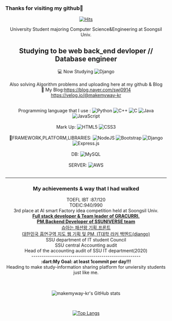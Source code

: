 ### Thanks for visiting my github:punch:


<center>
<div>

[![Hits](https://hits.seeyoufarm.com/api/count/incr/badge.svg?url=https%3A%2F%2Fgithub.com%2Fmakemyway-kr&count_bg=%23457BC9&title_bg=%23A21F1F&icon=buymeacoffee.svg&icon_color=%23FFFFFF&title=hits&edge_flat=false)](https://hits.seeyoufarm.com)

</div>

University Student majoring Computer Science&Engineering at Soongsil Univ.<br>

Studying to be web back_end devloper // Database engineer
---------------------------------------------------------------------

:computer: Now Studying ![Django](https://img.shields.io/badge/django-%23092E20.svg?style=for-the-badge&logo=django&logoColor=white)<br><br>
Also solving Algorithm problems and uploading here at my github & Blog<br>
:pencil: My Blog:https://blog.naver.com/swj0914 <br>
https://velog.io/@makemyway-kr<br>
<br>

Programming language that I use :  ![Python](https://img.shields.io/badge/python-3670A0?style=for-the-badge&logo=python&logoColor=ffdd54) ![C++](https://img.shields.io/badge/c++-%2300599C.svg?style=for-the-badge&logo=c%2B%2B&logoColor=white) ![C](https://img.shields.io/badge/c-%2300599C.svg?style=for-the-badge&logo=c&logoColor=white) ![Java](https://img.shields.io/badge/java-%23ED8B00.svg?style=for-the-badge&logo=java&logoColor=white)  ![JavaScript](https://img.shields.io/badge/javascript-%23323330.svg?style=for-the-badge&logo=javascript&logoColor=%23F7DF1E) <br><br>
Mark Up: ![HTML5](https://img.shields.io/badge/html5-%23E34F26.svg?style=for-the-badge&logo=html5&logoColor=white) ![CSS3](https://img.shields.io/badge/css3-%231572B6.svg?style=for-the-badge&logo=css3&logoColor=white)<br><br>
🦾FRAMEWORK,PLATFORM,LIBRARIES: ![NodeJS](https://img.shields.io/badge/node.js-6DA55F?style=for-the-badge&logo=node.js&logoColor=white) ![Bootstrap](https://img.shields.io/badge/bootstrap-%23563D7C.svg?style=for-the-badge&logo=bootstrap&logoColor=white) ![Django](https://img.shields.io/badge/django-%23092E20.svg?style=for-the-badge&logo=django&logoColor=white) ![Express.js](https://img.shields.io/badge/express.js-%23404d59.svg?style=for-the-badge&logo=express&logoColor=%2361DAFB)  <br><br>
 DB: ![MySQL](https://img.shields.io/badge/mysql-%2300f.svg?style=for-the-badge&logo=mysql&logoColor=white) <br><br>
 SERVER: ![AWS](https://img.shields.io/badge/AWS-%23FF9900.svg?style=for-the-badge&logo=amazon-aws&logoColor=white)<br><br>

---------------------------------------------------------------------
<h3>My achievements & way that I had walked<br></h3>
TOEFL IBT :87/120<br>
TOEIC:940/990<br>
3rd place at AI smart Factory idea competition held at Soongsil Univ.<br>
  <b><a href="https://github.com/gracurri">Full stack developer & Team leader of GRACURRI. </a><br>
  <a href="https://github.com/ssunivs">PM,Backend Developer of SSUNIVERSE team</a> </b><br>
 <a href="https://github.com/ssunivs/ssua-test-react">슈아는 패션왕 기획,프론트</a><br>
 <a href="https://github.com/amuguna1mandeum">대한민국 흡연구역 지도 웹 기획 및 PM, IT대학 라커 백엔드(django)</a><br>
SSU department of IT student Council<br>
SSU central Accounting audit <br>
Head of the accounting audit of SSU IT department(2020)<br>
-----------------------------------------------------<br>
<b>:dart:My Goal: at least 1commit per day!!!</b><br>
Heading to make study-information sharing platform for unviersity students just like me.<br>
<br>
<br>

![makemyway-kr's GitHub stats](https://github-readme-stats.vercel.app/api?username=makemyway-kr&count_private=true&show_icons=true&theme=dark)

<br>

[![Top Langs](https://github-readme-stats.vercel.app/api/top-langs/?username=makemyway-kr)](https://github.com/anuraghazra/github-readme-stats)


</center>
